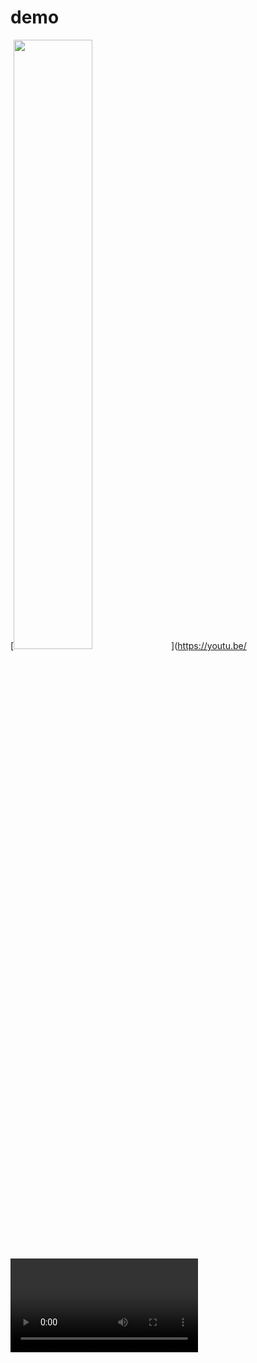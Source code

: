 # demo

[<img src="https://img.youtube.com/vi/<VIDEO ID>/maxresdefault.jpg" width="50%">](https://youtu.be/<VIDEO ID>)
